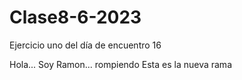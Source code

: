 # Clase8-6-2023
Ejercicio uno del día de encuentro 16











Hola... Soy Ramon... rompiendo
Esta es la nueva rama


